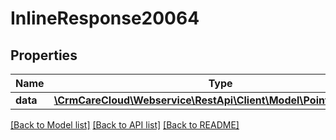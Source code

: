 # InlineResponse20064

## Properties
Name | Type | Description | Notes
------------ | ------------- | ------------- | -------------
**data** | [**\CrmCareCloud\Webservice\RestApi\Client\Model\PointReservation**](PointReservation.md) |  | [optional] 

[[Back to Model list]](../../README.md#documentation-for-models) [[Back to API list]](../../README.md#documentation-for-api-endpoints) [[Back to README]](../../README.md)

